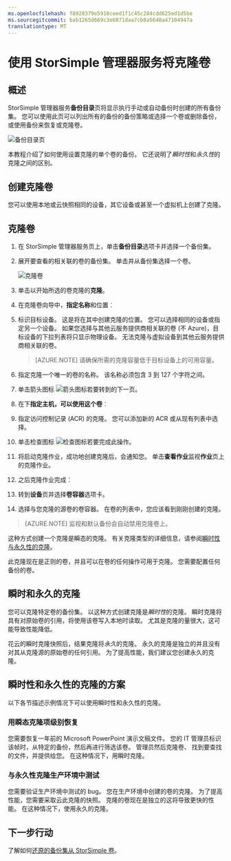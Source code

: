 ```yaml
---
ms.openlocfilehash: f8928379e5918ceed1f1c45c284cdd625ed1d5be
ms.sourcegitcommit: bab1265d669c3e6871daa7cb8a5640a47104947a
translationtype: MT
---
```

<properties
   pageTitle="克隆 StorSimple 卷 |Microsoft Azure"
   description="描述不同的克隆类型以及何时使用它们，并解释了如何使用设置克隆的单个卷的备份。"
   services="storsimple"
   documentationCenter="NA"
   authors="alkohli"
   manager="carolz"
   editor="" />
<tags 
   ms.service="storsimple"
   ms.devlang="NA"
   ms.topic="article"
   ms.tgt_pltfrm="NA"
   ms.workload="TBD"
   ms.date="08/27/2015"
   ms.author="alkohli" />

# 使用 StorSimple 管理器服务将克隆卷

## 概述

StorSimple 管理器服务**备份目录**页将显示执行手动或自动备份时创建的所有备份集。 您可以使用此页可以列出所有的备份的备份策略或选择一个卷或删除备份，或使用备份来恢复或克隆卷。

  ![备份目录页](./media/storsimple-clone-volume/HCS_BackupCatalog.png)  

本教程介绍了如何使用设置克隆的单个卷的备份。 它还说明了*瞬时性*和*永久性*的克隆之间的区别。 

## 创建克隆卷

您可以使用本地或云快照相同的设备，其它设备或甚至一个虚拟机上创建了克隆。

## 克隆卷

1. 在 StorSimple 管理器服务页上，单击**备份目录**选项卡并选择一个备份集。

2. 展开要查看的相关联的卷的备份集。 单击并从备份集选择一个卷。

     ![克隆卷](./media/storsimple-clone-volume/HCS_Clone.png) 

3. 单击以开始所选的卷克隆的**克隆**。

4. 在克隆卷向导中，**指定名称**和位置︰

  1. 标识目标设备。 这是将在其中创建克隆的位置。 您可以选择相同的设备或指定另一个设备。 如果您选择与其他云服务提供商相关联的卷 (不 Azure)，目标设备的下拉列表将只显示物理设备。 无法克隆与虚拟设备到其他云服务提供商相关联的卷。

        >  [AZURE.NOTE] 请确保所需的克隆容量低于目标设备上的可用容量。
  2. 指定克隆一个唯一的卷的名称。 该名称必须包含 3 到 127 个字符之间。
  3. 单击箭头图标 ![箭头图标](./media/storsimple-clone-volume/HCS_ArrowIcon.png)若要转到的下一页。

5. 在下**指定主机，可以使用这个卷**︰

  1. 指定访问控制记录 (ACR) 的克隆。 您可以添加新的 ACR 或从现有列表中选择。
  2. 单击检查图标 ![检查图标](./media/storsimple-clone-volume/HCS_CheckIcon.png)若要完成此操作。

6. 将启动克隆作业，成功地创建克隆后，会通知您。 单击**查看作业**监视**作业**页上的克隆作业。

7. 之后克隆作业完成︰

  1. 转到**设备**页并选择**卷容器**选项卡。 
  2. 选择与您克隆的源卷的卷容器。 在卷的列表中，您应该看到刚刚创建的克隆。

>[AZURE.NOTE] 监视和默认备份会自动禁用克隆卷上。

这种方式创建一个克隆是瞬态的克隆。 有关克隆类型的详细信息，请参阅[瞬时性与永久性的克隆](#transient-vs.-permanent-clones)。

此克隆现在是正则的卷，并且可以在卷的任何操作可用于克隆。 您需要配置任何备份的卷。

## 瞬时和永久的克隆

您可以克隆特定卷的备份集。 以这种方式创建克隆是*瞬时性*的克隆。 瞬时克隆将具有对原始卷的引用，将使用该卷写入本地时读取。 尤其是克隆的量很大，这可能导致性能降低。

花云的瞬时克隆快照后，结果克隆将*永久*的克隆。 永久的克隆是独立的并且没有对其从克隆源的原始卷的任何引用。 为了提高性能，我们建议您创建永久的克隆。 

## 瞬时性和永久性的克隆的方案

以下各节描述示例情况下可以使用瞬时性和永久性的克隆。

### 用瞬态克隆项级别恢复

您需要恢复一年前的 Microsoft PowerPoint 演示文稿文件。 您的 IT 管理员标识该帧时，从特定的备份，然后再进行筛选该卷。 管理员然后克隆卷、 找到要查找的文件，并提供给您。 在这种情况下，用瞬时克隆。 
 
### 与永久性克隆生产环境中测试

您需要验证生产环境中测试的 bug。 您在生产环境中创建的卷的克隆。 为了提高性能，您需要采取云此克隆的快照。 克隆的卷现在是独立的这将导致更快的性能。 在这种情况下，使用永久的克隆。

## 下一步行动
了解如何[还原的备份集从 StorSimple 卷](storsimple-restore-from-backup-set.md)。


 